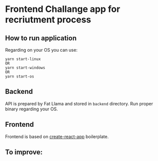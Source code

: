 # Frontend Challange app for recriutment process

## How to run application
Regarding on your OS you can use:
```
yarn start-linux
OR
yarn start-windows
OR
yarn start-os
```

## Backend
API is prepared by Fat Llama and stored in `backend` directory. Run proper binary regarding your OS.

## Frontend
Frontend is based on [create-react-app](https://github.com/facebook/create-react-app) boilerplate.

## To improve:

